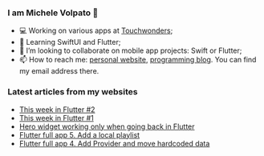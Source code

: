 ### I am Michele Volpato 👋

- 💻 Working on various apps at [Touchwonders](https://touchwonders.com);
- 🌱 Learning SwiftUI and Flutter;
- 📱 I’m looking to collaborate on mobile app projects: Swift or Flutter;
- 📫 How to reach me: [personal website](https://volpato.nl), [programming blog](https://ishouldgotosleep.com). You can find my email address there.

### Latest articles from my websites

<!-- BLOG-POST-LIST:START -->
- [This week in Flutter #2](https://ishouldgotosleep.com/this-week-in-flutter-2/)
- [This week in Flutter #1](https://ishouldgotosleep.com/this-week-in-flutter-1/)
- [Hero widget working only when going back in Flutter](https://ishouldgotosleep.com/daily-learn/hero-widget-working-only-when-going-back-in-flutter/)
- [Flutter full app 5. Add a local playlist](https://ishouldgotosleep.com/flutter-full-app-5-add-a-local-playlist/)
- [Flutter full app 4. Add Provider and move hardcoded data](https://ishouldgotosleep.com/flutter-full-app-4-add-provider-move-hardcoded-data/)
<!-- BLOG-POST-LIST:END -->
